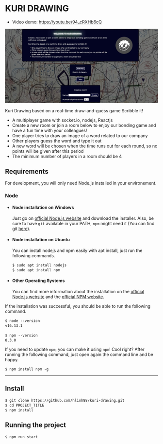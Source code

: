 # KURI DRAWING
+ Video demo: https://youtu.be/94_cRXHb6cQ


![Kuri_Drawing.jpg](public/images/Kuri_Drawing.jpg)

Kuri Drawing based on a real-time draw-and-guess game Scribble it!

+ A multiplayer game with socket.io, nodejs, Reactjs
+ Create a new room or join a room below to enjoy our bonding game and have a fun time with your colleagues!
+ One player tries to draw an image of a word related to our company
+ Other players guess the word and type it out
+ A new word will be chosen when the time runs out for each round, so no points will be given after this period
+ The minimum number of players in a room should be 4

## Requirements

For development, you will only need Node.js installed in your environement.

### Node

- #### Node installation on Windows

  Just go on [official Node.js website](https://nodejs.org/) and download the installer. Also, be sure to have `git`
  available in your PATH, `npm` might need it (You can find git [here](https://git-scm.com/)).

- #### Node installation on Ubuntu

  You can install nodejs and npm easily with apt install, just run the following commands.

      $ sudo apt install nodejs
      $ sudo apt install npm

- #### Other Operating Systems
  You can find more information about the installation on the [official Node.js website](https://nodejs.org/) and
  the [official NPM website](https://npmjs.org/).

If the installation was successful, you should be able to run the following command.

    $ node --version
    v16.13.1

    $ npm --version
    8.3.0

If you need to update `npm`, you can make it using `npm`! Cool right? After running the following command, just open
again the command line and be happy.

    $ npm install npm -g

---

## Install

    $ git clone https://github.com/hlinh88/kuri-drawing.git
    $ cd PROJECT_TITLE
    $ npm install 

## Running the project

    $ npm run start
